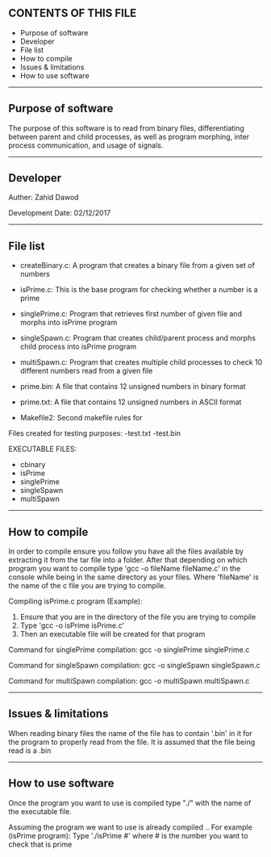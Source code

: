 CONTENTS OF THIS FILE
-------------------
 * Purpose of software
 * Developer
 * File list
 * How to compile
 * Issues & limitations
 * How to use software

-------------------
Purpose of software
-------------------

The purpose of this software is to read from binary files, differentiating between
parent and child processes, as well as program morphing, inter process communication,
and usage of signals.

-------------------
Developer
-------------------

Auther: Zahid Dawod

Development Date: 02/12/2017

-------------------
File list
-------------------

 - createBinary.c: A program that creates a binary file from a given set of numbers
 
 - isPrime.c: This is the base program for checking whether a number is a prime
 
 - singlePrime.c: Program that retrieves first number of given file and morphs into isPrime program
 
 - singleSpawn.c: Program that creates child/parent process and morphs child process into isPrime program
 
 - multiSpawn.c: Program that creates multiple child processes to check 10 different numbers read from a given file
 
 - prime.bin: A file that contains 12 unsigned numbers in binary format
 
 - prime.txt: A file that contains 12 unsigned numbers in ASCII format
 
 - Makefile2: Second makefile rules for 

Files created for testing purposes:
-test.txt
-test.bin

EXECUTABLE FILES:
- cbinary
- isPrime
- singlePrime
- singleSpawn
- multiSpawn

-------------------
How to compile
-------------------

In order to compile ensure you follow you have all the files available by extracting it from the tar file into a folder.
After that depending on which program you want to compile type 'gcc -o fileName fileName.c' in the console while being in the same directory as your files.
Where 'fileName' is the name of the c file you are trying to compile.

Compiling isPrime.c program (Example):
1. Ensure that you are in the directory of the file you are trying to compile
2. Type 'gcc -o isPrime isPrime.c'
3. Then an executable file will be created for that program

Command for singlePrime compilation:
gcc -o singlePrime singlePrime.c

Command for singleSpawn compilation:
gcc -o singleSpawn singleSpawn.c

Command for multiSpawn compilation:
gcc -o multiSpawn multiSpawn.c

--------------------------------------
Issues & limitations
--------------------------------------

When reading binary files the name of the file has to contain '.bin' in it for the program to properly read from the file.
It is assumed that the file being read is a .bin

-------------------
How to use software
-------------------

Once the program you want to use is compiled type "./" with the name of the executable file.

Assuming the program we want to use is already compiled ..
For example (isPrime program):
Type './isPrime #' where # is the number you want to check that is prime
